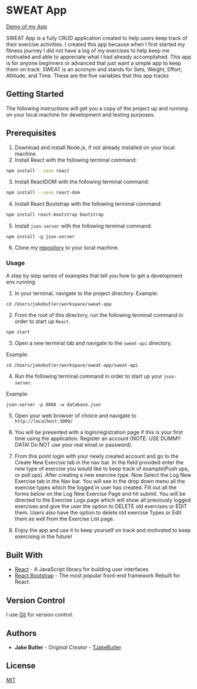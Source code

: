 # SWEAT App

[Demo of my App](https://www.youtube.com/watch?v=In74il21HcQ)

SWEAT App is a fully CRUD application created to help users keep track of their exercise activities. I created this app because when I first started my fitness journey I did not have a log of my exercises to help keep me motivated and able to appreciate what I had already accomplished. This app is for anyone beginners or advanced that just want a simple app to keep them on track. SWEAT is an acronym and stands for Sets, Weight, Effort, Attitude, and Time. These are the five variables that this app tracks

## Getting Started

The following instructions will get you a copy of the project up and running on your local machine for development and testing purposes.

## Prerequisites

1. Download and install Node.js, if not already installed on your local machine.
2. Install React with the following terminal command:

```bash
npm install --save react
```
3. Install ReactDOM with the following terminal command:

```bash
npm install --save react-dom
```

4. Install React Bootstrap with the following terminal command:



```bash
npm install react-bootstrap bootstrap
```

5. Install ```json-server``` with the following terminal command:

```
npm install -g json-server
```

6. Clone my [repository](https://github.com/TJakeButler/sweat-app) to your local machine.


### Usage

A step by step series of examples that tell you how to get a development env running

1. In your terminal, navigate to the project directory. 
Example:

```
cd /Users/jakebutler/workspace/sweat-app
```

2. From the root of this directory, run the following terminal command in order to start up ```React```.

```
npm start
```

3. Open a new terminal tab and navigate to the ```sweat-api``` directory.

Example:
```
cd /Users/jakebutler/workspace/sweat-app/sweat-api
```

4. Run the following terminal command in order to start up your ```json-server```.

Example:
```
json-server -p 8088 -w database.json
```

5. Open your web browser of choice and navigate to ```http://localhost:3000/```

6. You will be presented with a login/registration page if this is your first time using the application. Register an account (NOTE: USE DUMMY DATA! Do NOT use your real email or password).

7. From this point login with your newly created account and go to the Create New Exercise tab in the nav bar. In the field provided enter the new type of exercise you would like to keep track of example(Push ups, or pull ups). After creating a new exercise type. Now Select the Log New Exercise tab in the Nav bar. You will see in the drop down menu all the exercise types which the logged in user has created. Fill out all the forms below on the Log New Exercise Page and hit submit. You will be directed to the Exercise Logs page which will show all previously logged exercises and give the user the option to DELETE old exercises or EDIT them. Users also have the option to delete old exercise Types or Edit them as well from the Exercise List page.

8. Enjoy the app and use it to keep yourself on track and motivated to keep exercising in the future!

## Built With

* [React](https://reactjs.org/) - A JavaScript library for building user interfaces
* [React Bootstrap](https://react-bootstrap.github.io/) - The most popular front-end framework Rebuilt for React.


## Version Control

I use [Git](https://git-scm.com/) for version control.

## Authors

* **Jake Butler** - *Original Creator* - [TJakeButler](https://github.com/TJakeButler)

## License
[MIT](https://choosealicense.com/licenses/mit/)
